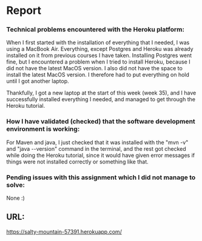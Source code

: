 # Report
### Technical problems encountered with the Heroku platform:
When I first started with the installation of everything that I needed, I was using a MacBook Air. Everything, except Postgres and Heroku was already installed on it from previous courses I have taken.
Installing Postgres went fine, but I encountered a problem when I tried to install Heroku, because I did not have the latest MacOS version. I also did not have the space to install the latest MacOS version.
I therefore had to put everything on hold until I got another laptop. 

Thankfully, I got a new laptop at the start of this week (week 35), and I have successfully installed everything I needed, and managed to get through the Heroku tutorial.

### How I have validated (checked) that the software development environment is working:
For Maven and java, I just checked that it was installed with the "mvn -v" and "java --version" command in the terminal, and the rest got checked while doing the Heroku tutorial, since it would have given error messages if things were not installed correctly or something like that.

### Pending issues with this assignment which I did not manage to solve:
None :)


## URL: 
https://salty-mountain-57391.herokuapp.com/